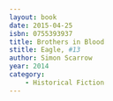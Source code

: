 ```yaml
---
layout: book
date: 2015-04-25
isbn: 0755393937
title: Brothers in Blood 
stitle: Eagle, #13
author: Simon Scarrow
year: 2014
category:
    - Historical Fiction
---
```

